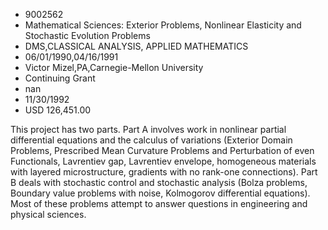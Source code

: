 
* 9002562
* Mathematical Sciences: Exterior Problems, Nonlinear Elasticity and Stochastic Evolution Problems
* DMS,CLASSICAL ANALYSIS, APPLIED MATHEMATICS
* 06/01/1990,04/16/1991
* Victor Mizel,PA,Carnegie-Mellon University
* Continuing Grant
* nan
* 11/30/1992
* USD 126,451.00

This project has two parts. Part A involves work in nonlinear partial
differential equations and the calculus of variations (Exterior Domain Problems,
Prescribed Mean Curvature Problems and Perturbation of even Functionals,
Lavrentiev gap, Lavrentiev envelope, homogeneous materials with layered
microstructure, gradients with no rank-one connections). Part B deals with
stochastic control and stochastic analysis (Bolza problems, Boundary value
problems with noise, Kolmogorov differential equations). Most of these problems
attempt to answer questions in engineering and physical sciences.
